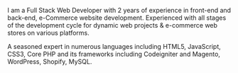 I am a Full Stack Web Developer with 2 years of experience in front-end and back-end, e-Commerce website development. Experienced with all stages of the development cycle for dynamic web projects & e-commerce web stores on various platforms.

A seasoned expert in numerous languages including HTML5, JavaScript, CSS3, Core PHP and its frameworks including Codeigniter and Magento, WordPress, Shopify, MySQL.
